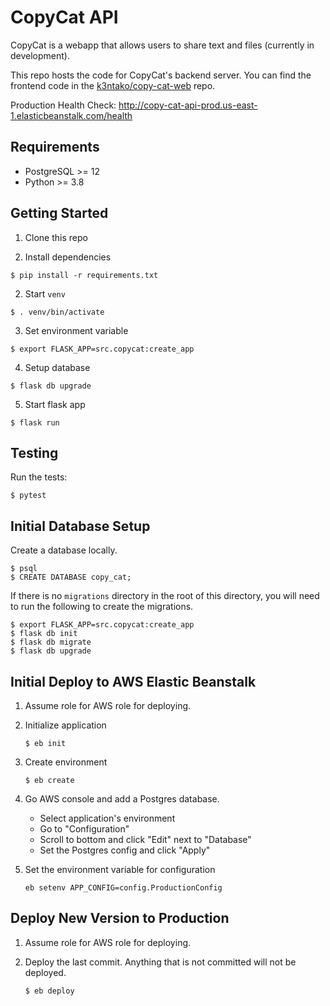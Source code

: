 # CopyCat API

CopyCat is a webapp that allows users to share text and files (currently in development).

This repo hosts the code for CopyCat's backend server. You can find the frontend code in the [k3ntako/copy-cat-web](https://github.com/k3ntako/copy-cat-web) repo.

Production Health Check: <http://copy-cat-api-prod.us-east-1.elasticbeanstalk.com/health>

## Requirements

- PostgreSQL >= 12
- Python >= 3.8

## Getting Started

1. Clone this repo

2. Install dependencies

```
$ pip install -r requirements.txt
```

2. Start `venv`

```
$ . venv/bin/activate
```

3. Set environment variable

```
$ export FLASK_APP=src.copycat:create_app
```

4. Setup database

```
$ flask db upgrade
```

5. Start flask app

```
$ flask run
```

## Testing

Run the tests:

```
$ pytest
```

## Initial Database Setup

Create a database locally.

```
$ psql
$ CREATE DATABASE copy_cat;
```

If there is no `migrations` directory in the root of this directory, you will need to run the following to create the migrations.

```
$ export FLASK_APP=src.copycat:create_app
$ flask db init
$ flask db migrate
$ flask db upgrade
```

## Initial Deploy to AWS Elastic Beanstalk

1. Assume role for AWS role for deploying.

2. Initialize application

   ```
   $ eb init
   ```

3. Create environment

   ```
   $ eb create
   ```

4. Go AWS console and add a Postgres database.

   - Select application's environment
   - Go to "Configuration"
   - Scroll to bottom and click "Edit" next to "Database"
   - Set the Postgres config and click "Apply"

5. Set the environment variable for configuration

   ```
   eb setenv APP_CONFIG=config.ProductionConfig
   ```

## Deploy New Version to Production

1. Assume role for AWS role for deploying.

2. Deploy the last commit. Anything that is not committed will not be deployed.

   ```
   $ eb deploy
   ```
